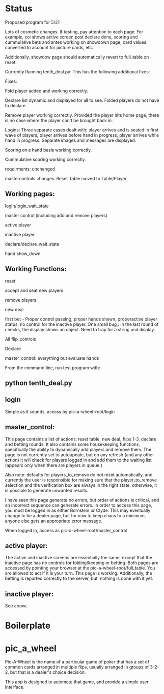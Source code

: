 # Status

Proposed program for 5/21

Lots of cosmetic changes.  If testing, pay attention to each page.  For example, coi shows active screen post declare done, scoring and cummulative bets and antes working on showdown page, card values converted to account for picture cards, etc.

Additionally, showdow page should automatically revert to full_table on reset.

Currently Running tenth_deal.py:  This has the following additional fixes:

Fixes:  

Fold player added and working correctly.

Declare list dynamic and displayed for all to see.  Folded players do not have to declare.

Remove player working correctly.  Provided the player hits home page, there is no case where the player can't be brought back in.

Logins:  Three separate cases dealt with: player arrives and is seated in first wave of players, player arrives before hand in progress, player arrives while hand in progress. Separate images and messages are displayed.

Scoring on a hand basis working correctly.

Cummulative scoring working correctly.

requirments: unchanged

mastercontrols changes.  Reset Table moved to Table/Player


## Working pages:

login/login_wait_state

master control (including add and remove players)

active player

inactive player.

declare/declare_wait_state

hand show_down

## Working Functions:

reset

accept and seat new players

remove players

new deal

first bet - Proper control passing, proper hands shown, properactive player status, no control for the inactive player.  One small bug,: in the last round of checks, the display shows an object.  Need to trap for a string and display.

All flip_controls

Declare

master_control:  everything but evaluate hands


From the command line, run test program with:

## python tenth_deal.py



## login

Simple as it sounds.  access by pic-a-wheel-root/login

## master_control:

This page contains a list of actions: reset table, new deal, flips 1-3, declare and betting rounds.   It also contains some housekeeping functions, specifically the ability to dynamically add players and remove them.  The page is not currently set to autoupdate, but on any refresh (and any other action) it will check for players logged in and add them to the waiting list (appears only when there are players in queue.)

Also note:  defaults for players_to_remove do not reset automatically, and currently the user is responsible for making sure that the player_to_remove selection and the verification box are always in the right state, otherwise, it is possible to generate unwanted results.

I have seen this page generate no errors, but order of actions is critical, and an incorrect sequence can generate errors.  In order to access this page, you must be logged in as either Bornstein or Clyde.  This may eventually change to be a dealer page, but for now to keep chaos to a minimum, anyone else gets an appropriate error message.

When logged in, access as pic-a-wheel-root/master_control

## active player:

The active and inactive screens are essentially the same, except that the inactive page has no controls for folding/keeping or betting.  Both pages are accessed by pointing your browser at the pic-a-wheel-root/full_table.  You are allowed to act if it is your turn.  This page is working.  Additionally, the betting is reported correctly to the server, but, nothing is done with it yet.


## inactive player:
See above.  

# Boilerplate
# pic_a_wheel
Pic-A-Wheel is the name of a particular game of poker that has a set of common cards arranged in multiple flips, usually arranged in groups of 3-2-2, but that is a dealer's choice decision.

This app is designed to automate that game, and provide a simple user interface.  
